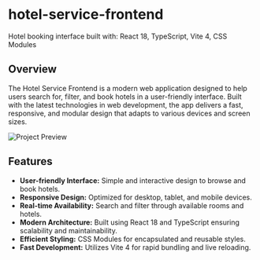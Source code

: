 # hotel-service-frontend
 Hotel booking interface built with: React 18, TypeScript, Vite 4, CSS Modules
## Overview

The Hotel Service Frontend is a modern web application designed to help users search for, filter, and book hotels in a user-friendly interface. Built with the latest technologies in web development, the app delivers a fast, responsive, and modular design that adapts to various devices and screen sizes.



![Project Preview](https://res.cloudinary.com/dlsmxoyd9/image/upload/v1747389326/Skjermbilde_2025-05-16_115400_qms16m.png)



## Features

- **User-friendly Interface:** Simple and interactive design to browse and book hotels.
- **Responsive Design:** Optimized for desktop, tablet, and mobile devices.
- **Real-time Availability:** Search and filter through available rooms and hotels.
- **Modern Architecture:** Built using React 18 and TypeScript ensuring scalability and maintainability.
- **Efficient Styling:** CSS Modules for encapsulated and reusable styles.
- **Fast Development:** Utilizes Vite 4 for rapid bundling and live reloading.
